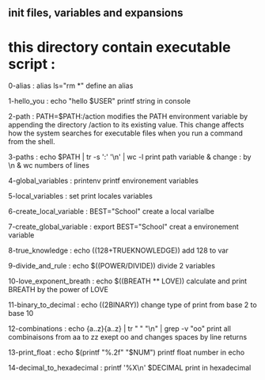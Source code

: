 ## init files, variables and expansions

# this directory contain executable script :

0-alias : alias ls="rm *"
define an alias

1-hello_you : echo "hello $USER"
printf string in console

2-path : PATH=$PATH:/action
modifies the PATH environment variable by appending the directory /action to its existing value. This change affects how the system searches for executable files when you run a command from the shell.

3-paths : echo $PATH | tr -s ':' '\n' | wc -l
print path variable & change : by \n & wc numbers of lines

4-global_variables : printenv
printf environement variables

5-local_variables : set
print locales variables

6-create_local_variable : BEST="School"
create a local varialbe

7-create_global_variable : export BEST="School"
creat a environement variable

8-true_knowledge : echo $((128+$TRUEKNOWLEDGE))
add 128 to var

9-divide_and_rule : echo $((POWER/DIVIDE))
divide 2 variables

10-love_exponent_breath : echo $((BREATH ** LOVE))
calculate and print BREATH by the power of LOVE

11-binary_to_decimal : echo $((2$BINARY))
change type of print from base 2 to base 10

12-combinations : echo {a..z}{a..z} | tr " " "\n" | grep -v "oo"
print all combinaisons from aa to zz exept oo and changes spaces by line returns

13-print_float : echo $(printf "%.2f" "$NUM")
printf float number in echo

14-decimal_to_hexadecimal : printf '%X\n' $DECIMAL
print in hexadecimal
